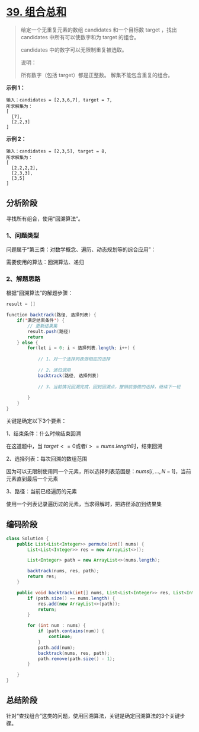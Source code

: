 # [39. 组合总和](https://leetcode-cn.com/problems/combination-sum/)

> 给定一个无重复元素的数组 candidates 和一个目标数 target ，找出 candidates 中所有可以使数字和为 target 的组合。
>
> candidates 中的数字可以无限制重复被选取。
>
> 说明：
>
> 所有数字（包括 target）都是正整数。
> 解集不能包含重复的组合。

**示例 1：**

```
输入：candidates = [2,3,6,7], target = 7,
所求解集为：
[
  [7],
  [2,2,3]
]
```

**示例 2：**

```
输入：candidates = [2,3,5], target = 8,
所求解集为：
[
  [2,2,2,2],
  [2,3,3],
  [3,5]
]
```

## 分析阶段

寻找所有组合，使用“回溯算法”。

### 1、问题类型

问题属于“第三类：对数学概念、遍历、动态规划等的综合应用”：

需要使用的算法：回溯算法、递归

### 2、解题思路

根据“回溯算法”的解题步骤：

```JAVA
result = []

function backtrack(路径, 选择列表) {
    if('满足结束条件') {
        // 更新结果集
        result.push(路径)
        return
    } else {
        for(let i = 0; i < 选择列表.length; i++) {
            
            // 1、对一个选择列表做相应的选择
            
            // 2、递归调用
            backtrack(路径, 选择列表)
            
            // 3、当前情况回溯完成，回到回溯点，撤销前面做的选择，继续下一轮
           
        }
    }
}
```

关键是确定以下3个要素：

1、结束条件：什么时候结束回溯

在这道题中，当 $target <=0$或者$i>=nums.length$时，结束回溯

2、选择列表：每次回溯的数组范围

因为可以无限制使用同一个元素，所以选择列表范围是：$nums[i,...,N-1]$，当前元素直到最后一个元素

3、路径：当前已经遍历的元素

使用一个列表记录遍历过的元素，当求得解时，把路径添加到结果集

## 编码阶段

```java
class Solution {
    public List<List<Integer>> permute(int[] nums) {
        List<List<Integer>> res = new ArrayList<>();

        List<Integer> path = new ArrayList<>(nums.length);

        backtrack(nums, res, path);
        return res;
    }

    public void backtrack(int[] nums, List<List<Integer>> res, List<Integer> path) {
        if (path.size() == nums.length) {
            res.add(new ArrayList<>(path));
            return;
        }

        for (int num : nums) {
            if (path.contains(num)) {
                continue;
            }
            path.add(num);
            backtrack(nums, res, path);
            path.remove(path.size() - 1);
        }

    }
}
```

## 总结阶段

针对“查找组合”这类的问题，使用回溯算法，关键是确定回溯算法的3个关键步骤。